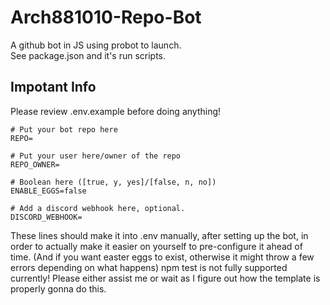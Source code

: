 # Arch881010-Repo-Bot

A github bot in JS using probot to launch.  
See package.json and it's run scripts.

## Impotant Info

Please review .env.example before doing anything!

```env
# Put your bot repo here
REPO=

# Put your user here/owner of the repo
REPO_OWNER=

# Boolean here ([true, y, yes]/[false, n, no])
ENABLE_EGGS=false

# Add a discord webhook here, optional.
DISCORD_WEBHOOK=
```

These lines should make it into .env manually, after setting up the bot, in order to actually make it easier on yourself to pre-configure it ahead of time. (And if you want easter eggs to exist, otherwise it might throw a few errors depending on what happens)
npm test is not fully supported currently! Please either assist me or wait as I figure out how the template is properly gonna do this.
